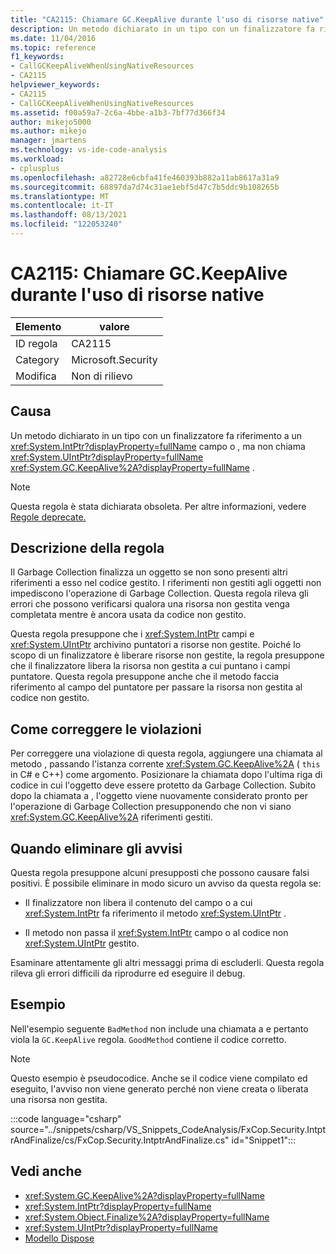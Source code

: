 ```yaml
---
title: "CA2115: Chiamare GC.KeepAlive durante l'uso di risorse native"
description: Un metodo dichiarato in un tipo con un finalizzatore fa riferimento a un campo System.IntPtr o System.UIntPtr, ma non chiama System.GC.KeepAlive.
ms.date: 11/04/2016
ms.topic: reference
f1_keywords:
- CallGCKeepAliveWhenUsingNativeResources
- CA2115
helpviewer_keywords:
- CA2115
- CallGCKeepAliveWhenUsingNativeResources
ms.assetid: f00a59a7-2c6a-4bbe-a1b3-7bf77d366f34
author: mikejo5000
ms.author: mikejo
manager: jmartens
ms.technology: vs-ide-code-analysis
ms.workload:
- cplusplus
ms.openlocfilehash: a82728e6cbfa41fe460393b882a11ab8617a31a9
ms.sourcegitcommit: 68897da7d74c31ae1ebf5d47c7b5ddc9b108265b
ms.translationtype: MT
ms.contentlocale: it-IT
ms.lasthandoff: 08/13/2021
ms.locfileid: "122053240"
---
```

# <a name="ca2115-call-gckeepalive-when-using-native-resources"></a>CA2115: Chiamare GC.KeepAlive durante l'uso di risorse native

|Elemento|valore|
|-|-|
|ID regola|CA2115|
|Category|Microsoft.Security|
|Modifica|Non di rilievo|

## <a name="cause"></a>Causa
Un metodo dichiarato in un tipo con un finalizzatore fa riferimento a un <xref:System.IntPtr?displayProperty=fullName> campo o , ma non chiama <xref:System.UIntPtr?displayProperty=fullName> <xref:System.GC.KeepAlive%2A?displayProperty=fullName> .

> [!NOTE]
> Questa regola è stata dichiarata obsoleta. Per altre informazioni, vedere [Regole deprecate.](fxcop-unported-deprecated-rules.md)

## <a name="rule-description"></a>Descrizione della regola

Il Garbage Collection finalizza un oggetto se non sono presenti altri riferimenti a esso nel codice gestito. I riferimenti non gestiti agli oggetti non impediscono l'operazione di Garbage Collection. Questa regola rileva gli errori che possono verificarsi qualora una risorsa non gestita venga completata mentre è ancora usata da codice non gestito.

Questa regola presuppone che i <xref:System.IntPtr> campi e <xref:System.UIntPtr> archivino puntatori a risorse non gestite. Poiché lo scopo di un finalizzatore è liberare risorse non gestite, la regola presuppone che il finalizzatore libera la risorsa non gestita a cui puntano i campi puntatore. Questa regola presuppone anche che il metodo faccia riferimento al campo del puntatore per passare la risorsa non gestita al codice non gestito.

## <a name="how-to-fix-violations"></a>Come correggere le violazioni

Per correggere una violazione di questa regola, aggiungere una chiamata al metodo , passando l'istanza corrente <xref:System.GC.KeepAlive%2A> ( `this` in C# e C++) come argomento. Posizionare la chiamata dopo l'ultima riga di codice in cui l'oggetto deve essere protetto da Garbage Collection. Subito dopo la chiamata a , l'oggetto viene nuovamente considerato pronto per l'operazione di Garbage Collection presupponendo che non vi siano <xref:System.GC.KeepAlive%2A> riferimenti gestiti.

## <a name="when-to-suppress-warnings"></a>Quando eliminare gli avvisi

Questa regola presuppone alcuni presupposti che possono causare falsi positivi. È possibile eliminare in modo sicuro un avviso da questa regola se:

- Il finalizzatore non libera il contenuto del campo o a cui <xref:System.IntPtr> fa riferimento il metodo <xref:System.UIntPtr> .

- Il metodo non passa il <xref:System.IntPtr> campo o al codice non <xref:System.UIntPtr> gestito.

Esaminare attentamente gli altri messaggi prima di escluderli. Questa regola rileva gli errori difficili da riprodurre ed eseguire il debug.

## <a name="example"></a>Esempio

Nell'esempio seguente `BadMethod` non include una chiamata a e pertanto viola la `GC.KeepAlive` regola. `GoodMethod` contiene il codice corretto.

> [!NOTE]
> Questo esempio è pseudocodice. Anche se il codice viene compilato ed eseguito, l'avviso non viene generato perché non viene creata o liberata una risorsa non gestita.

:::code language="csharp" source="../snippets/csharp/VS_Snippets_CodeAnalysis/FxCop.Security.IntptrAndFinalize/cs/FxCop.Security.IntptrAndFinalize.cs" id="Snippet1":::

## <a name="see-also"></a>Vedi anche

- <xref:System.GC.KeepAlive%2A?displayProperty=fullName>
- <xref:System.IntPtr?displayProperty=fullName>
- <xref:System.Object.Finalize%2A?displayProperty=fullName>
- <xref:System.UIntPtr?displayProperty=fullName>
- [Modello Dispose](/dotnet/standard/design-guidelines/dispose-pattern)

